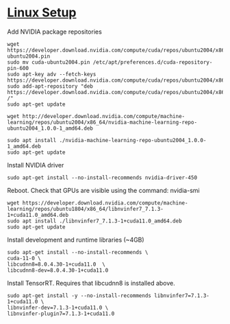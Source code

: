 # [Linux Setup](https://www.tensorflow.org/install/gpu#linux_setup)

Add NVIDIA package repositories

    wget https://developer.download.nvidia.com/compute/cuda/repos/ubuntu2004/x86_64/cuda-ubuntu2004.pin
    sudo mv cuda-ubuntu2004.pin /etc/apt/preferences.d/cuda-repository-pin-600
    sudo apt-key adv --fetch-keys https://developer.download.nvidia.com/compute/cuda/repos/ubuntu2004/x86_64/7fa2af80.pub
    sudo add-apt-repository "deb https://developer.download.nvidia.com/compute/cuda/repos/ubuntu2004/x86_64/ /"
    sudo apt-get update

    wget http://developer.download.nvidia.com/compute/machine-learning/repos/ubuntu2004/x86_64/nvidia-machine-learning-repo-ubuntu2004_1.0.0-1_amd64.deb

    sudo apt install ./nvidia-machine-learning-repo-ubuntu2004_1.0.0-1_amd64.deb
    sudo apt-get update

Install NVIDIA driver

    sudo apt-get install --no-install-recommends nvidia-driver-450

Reboot. Check that GPUs are visible using the command: nvidia-smi

    wget https://developer.download.nvidia.com/compute/machine-learning/repos/ubuntu1804/x86_64/libnvinfer7_7.1.3-1+cuda11.0_amd64.deb
    sudo apt install ./libnvinfer7_7.1.3-1+cuda11.0_amd64.deb
    sudo apt-get update
Install development and runtime libraries (~4GB)

    sudo apt-get install --no-install-recommends \
    cuda-11-0 \
    libcudnn8=8.0.4.30-1+cuda11.0  \
    libcudnn8-dev=8.0.4.30-1+cuda11.0

Install TensorRT. Requires that libcudnn8 is installed above.

    sudo apt-get install -y --no-install-recommends libnvinfer7=7.1.3-1+cuda11.0 \
    libnvinfer-dev=7.1.3-1+cuda11.0 \
    libnvinfer-plugin7=7.1.3-1+cuda11.0
